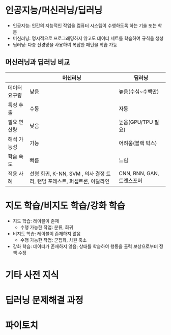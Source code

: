 # 인공지능/머신러닝/딥러닝
- 인공지능: 인간의 지능적인 작업을 컴퓨터 시스템이 수행하도록 하는 기술 또는 학문
- 머신러닝: 명시적으로 프로그래밍하지 않고도 데이터 세트를 학습하여 규칙을 생성
- 딥러닝: 다층 신경망을 사용하여 복잡한 패턴을 학습 가능

## 머신러닝과 딥러닝 비교
||머신러닝|딥러닝|
|---|---|---|
|데이터 요구량|낮음|높음(수십~수백만)|
|특징 추출|수동|자동|
|필요 연산량|낮음|높음(GPU/TPU 필요)|
|해석 가능성|가능|어려움(블랙 박스)|
|학습 속도|빠름|느림|
|적용 사례|선형 회귀, K-NN, SVM , 의사 결정 트리, 랜덤 포레스트, 퍼셉트론, 아달라인|CNN, RNN, GAN, 트랜스포머|


# 지도 학습/비지도 학습/강화 학습
- 지도 학습: 레이블이 존재
  - 수행 가능한 작업: 분류, 회귀
- 비지도 학습: 레이블이 존재하지 않음
  - 수행 가능한 작업: 군집화, 차원 축소
- 강화 학습: 데이터가 존재하지 않음; 상태를 학습하여 행동을 출력 보상으로부터 정책 수정
# 기타 사전 지식
# 딥러닝 문제해결 과정
# 파이토치
